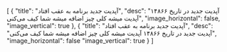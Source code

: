 [
  {
    "title": "آپدیت جدید برنامه به عقب افتاد",
    "desc": "آپدیت جدید در تاریخ ۱۴۸۶۶ آپدیت میشه کلی چیز اضافه میشه شما کیف می‌کنی",
    "image_horizontal": false,
    "image_vertical": true
  },
  {
    "title": "آپدیت جدید برنامه به عقب افتاد",
    "desc": "آپدیت جدید در تاریخ ۱۴۸۶۶ آپدیت میشه کلی چیز اضافه میشه شما کیف می‌کنی",
    "image_horizontal": false
    "image_vertical": true
  }
]
